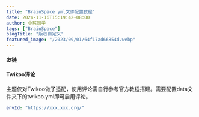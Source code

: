 ```yaml
---
title: "BrainSpace yml文件配置教程"
date: 2024-11-16T15:19:42+08:00
author: 小茗同学
tags: ["BrainSpace"]
blogTitle: "版权自定义"
featured_image: "/2023/09/01/64f17ad66854d.webp"
---
```


<h4 class="uk-heading-bullet">友链</h4>


<h4 class="uk-heading-bullet">Twikoo评论</h4>

主题仅对Twikoo做了适配，使用评论需自行参考官方教程搭建。需要配置data文件夹下的twikoo.yml即可启用评论。

```yml
envId: "https://xxx.xxx.org/"
```